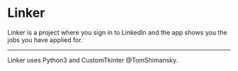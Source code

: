 # Linker
Linker is a project where you sign in to LinkedIn and the app shows you the jobs you have applied for.<br/>

--------
Linker uses Python3 and CustomTkinter @TomShimansky.
